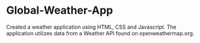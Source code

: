 # Global-Weather-App
 Created a weather application using HTML, CSS and Javascript. The application utilizes data from a Weather API found on openweathermap.org.
